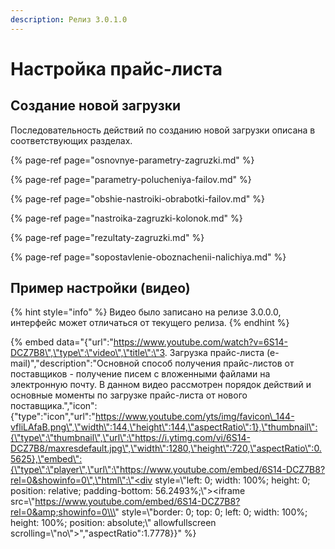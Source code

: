 ```yaml
---
description: Релиз 3.0.1.0
---
```


# Настройка прайс-листа

## Создание новой загрузки

Последовательность действий по созданию новой загрузки описана в соответствующих разделах.

{% page-ref page="osnovnye-parametry-zagruzki.md" %}

{% page-ref page="parametry-polucheniya-failov.md" %}

{% page-ref page="obshie-nastroiki-obrabotki-failov.md" %}

{% page-ref page="nastroika-zagruzki-kolonok.md" %}

{% page-ref page="rezultaty-zagruzki.md" %}

{% page-ref page="sopostavlenie-oboznachenii-nalichiya.md" %}

## Пример настройки \(видео\)

{% hint style="info" %}
Видео было записано на релизе 3.0.0.0, интерфейс может отличаться от текущего релиза.
{% endhint %}

{% embed data="{\"url\":\"https://www.youtube.com/watch?v=6S14-DCZ7B8\",\"type\":\"video\",\"title\":\"3. Загрузка прайс-листа \(e-mail\)\",\"description\":\"Основной способ получения прайс-листов от поставщиков - получение писем с вложенными файлами на электронную почту. В данном видео рассмотрен порядок действий и основные моменты по загрузке прайс-листа от нового поставщика.\",\"icon\":{\"type\":\"icon\",\"url\":\"https://www.youtube.com/yts/img/favicon\_144-vfliLAfaB.png\",\"width\":144,\"height\":144,\"aspectRatio\":1},\"thumbnail\":{\"type\":\"thumbnail\",\"url\":\"https://i.ytimg.com/vi/6S14-DCZ7B8/maxresdefault.jpg\",\"width\":1280,\"height\":720,\"aspectRatio\":0.5625},\"embed\":{\"type\":\"player\",\"url\":\"https://www.youtube.com/embed/6S14-DCZ7B8?rel=0&showinfo=0\",\"html\":\"<div style=\\\"left: 0; width: 100%; height: 0; position: relative; padding-bottom: 56.2493%;\\\"><iframe src=\\\"https://www.youtube.com/embed/6S14-DCZ7B8?rel=0&amp;showinfo=0\\\" style=\\\"border: 0; top: 0; left: 0; width: 100%; height: 100%; position: absolute;\\\" allowfullscreen scrolling=\\\"no\\\"></iframe></div>\",\"aspectRatio\":1.7778}}" %}

